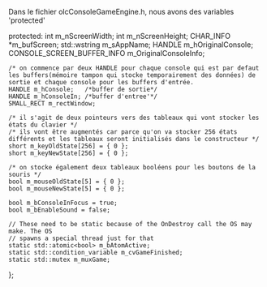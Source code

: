 Dans le fichier olcConsoleGameEngine.h, nous avons des variables 'protected'

protected:
	int m_nScreenWidth;
	int m_nScreenHeight;
	CHAR_INFO *m_bufScreen;
	std::wstring m_sAppName;
	HANDLE m_hOriginalConsole;
	CONSOLE_SCREEN_BUFFER_INFO m_OriginalConsoleInfo;

    /* on commence par deux HANDLE pour chaque console qui est par defaut les buffers(mémoire tampon qui stocke temporairement des données) de sortie et chaque console pour les buffers d'entrée.
	HANDLE m_hConsole;   /*buffer de sortie*/
	HANDLE m_hConsoleIn; /*buffer d'entree'*/
	SMALL_RECT m_rectWindow;

    /* il s'agit de deux pointeurs vers des tableaux qui vont stocker les états du clavier */
    /* ils vont être augmentés car parce qu'on va stocker 256 états différents et les tableaux seront initialisés dans le constructeur */
	short m_keyOldState[256] = { 0 };
	short m_keyNewState[256] = { 0 };

    /* on stocke également deux tableaux booléens pour les boutons de la souris */
	bool m_mouseOldState[5] = { 0 };
	bool m_mouseNewState[5] = { 0 };

	bool m_bConsoleInFocus = true;	
	bool m_bEnableSound = false;

	// These need to be static because of the OnDestroy call the OS may make. The OS
	// spawns a special thread just for that
	static std::atomic<bool> m_bAtomActive;
	static std::condition_variable m_cvGameFinished;
	static std::mutex m_muxGame;
};

